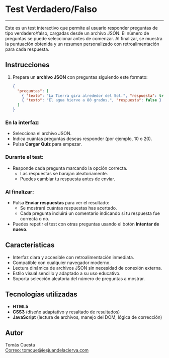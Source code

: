 # Test Verdadero/Falso
---

Este es un test interactivo que permite al usuario responder preguntas de tipo verdadero/falso, cargadas desde un archivo JSON. El número de preguntas se puede seleccionar antes de comenzar. Al finalizar, se muestra la puntuación obtenida y un resumen personalizado con retroalimentación para cada respuesta.

## Instrucciones

1. Prepara un **archivo JSON** con preguntas siguiendo este formato:
   ```json
   {
     "preguntas": [
       { "texto": "La Tierra gira alrededor del Sol.", "respuesta": true },
       { "texto": "El agua hierve a 80 grados.", "respuesta": false }
     ]
   }


### En la interfaz:

- Selecciona el archivo JSON.
- Indica cuántas preguntas deseas responder (por ejemplo, 10 o 20).
- Pulsa **Cargar Quiz** para empezar.

### Durante el test:

- Responde cada pregunta marcando la opción correcta.
  - Las respuestas se barajan aleatoriamente.
  - Puedes cambiar tu respuesta antes de enviar.

### Al finalizar:

- Pulsa **Enviar respuestas** para ver el resultado:
  - Se mostrará cuántas respuestas has acertado.
  - Cada pregunta incluirá un comentario indicando si tu respuesta fue correcta o no.
- Puedes repetir el test con otras preguntas usando el botón **Intentar de nuevo**.

## Características

- Interfaz clara y accesible con retroalimentación inmediata.
- Compatible con cualquier navegador moderno.
- Lectura dinámica de archivos JSON sin necesidad de conexión externa.
- Estilo visual sencillo y adaptado a su uso educativo.
- Soporta selección aleatoria del número de preguntas a mostrar.

## Tecnologías utilizadas

- **HTML5**
- **CSS3** (diseño adaptativo y resaltado de resultados)
- **JavaScript** (lectura de archivos, manejo del DOM, lógica de corrección)

## Autor

Tomás Cuesta  
[Correo: tomcue@iesjuandelacierva.com](mailto:tomcue@iesjuandelacierva.com)

